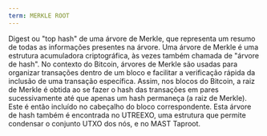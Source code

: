 ```yaml
---
term: MERKLE ROOT
---
```


Digest ou "top hash" de uma árvore de Merkle, que representa um resumo de todas as informações presentes na árvore. Uma árvore de Merkle é uma estrutura acumuladora criptográfica, às vezes também chamada de "árvore de hash". No contexto do Bitcoin, árvores de Merkle são usadas para organizar transações dentro de um bloco e facilitar a verificação rápida da inclusão de uma transação específica. Assim, nos blocos do Bitcoin, a raiz de Merkle é obtida ao se fazer o hash das transações em pares sucessivamente até que apenas um hash permaneça (a raiz de Merkle). Este é então incluído no cabeçalho do bloco correspondente. Esta árvore de hash também é encontrada no UTREEXO, uma estrutura que permite condensar o conjunto UTXO dos nós, e no MAST Taproot.